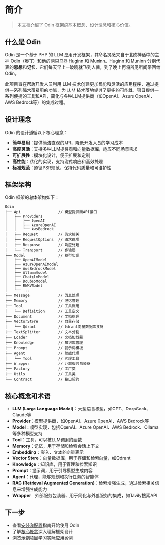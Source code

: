 # 简介

> 本文档介绍了 Odin 框架的基本概念、设计理念和核心价值。

## 什么是 Odin

Odin 是一个基于 PHP 的 LLM 应用开发框架，其命名灵感来自于北欧神话中的主神 Odin（奥丁）和他的两只乌鸦 Huginn 和 Muninn。Huginn 和 Muninn 分别代表的**思想**和**记忆**，它们每天早上一破晓就飞到人间，到了晚上再将所见所闻带回给 Odin。

此项目旨在帮助开发人员利用 LLM 技术创建更加智能和灵活的应用程序，通过提供一系列强大而易用的功能，为 LLM 技术落地提供了更多的可能性。项目提供一系列便捷的工具和API，简化与各种LLM提供商（如OpenAI、Azure OpenAI、AWS Bedrock等）的集成过程。

## 设计理念

Odin 的设计遵循以下核心理念：

- **简单易用**：提供简洁直观的API，降低开发人员的学习成本
- **高度灵活**：支持多种LLM提供商和向量数据库，适应不同场景需求
- **可扩展性**：模块化设计，便于扩展和定制
- **高性能**：优化的实现，支持流式响应和高效处理
- **标准规范**：遵循PSR规范，保持代码质量和可维护性

## 框架架构

Odin 框架的总体架构如下：

```
Odin
├── Api                 // 模型提供商API接口
│   ├── Providers
│   │   ├── OpenAI
│   │   ├── AzureOpenAI
│   │   └── AwsBedrock
│   ├── Request         // 请求相关
│   ├── RequestOptions  // 请求选项
│   ├── Response        // 响应处理
│   └── Transport       // 传输层
├── Model               // 模型实现
│   ├── OpenAIModel
│   ├── AzureOpenAIModel
│   ├── AwsBedrockModel
│   ├── OllamaModel
│   ├── ChatglmModel
│   ├── DoubaoModel
│   ├── RWKVModel
│   └── ...
├── Message             // 消息处理
├── Memory              // 记忆管理
├── Tool                // 工具调用
│   └── Definition      // 工具定义
├── Document            // 文档处理
├── VectorStore         // 向量存储
│   └── Qdrant          // Qdrant向量数据库支持
├── TextSplitter        // 文本分割
├── Loader              // 文档加载器
├── Knowledge           // 知识库管理
├── Prompt              // 提示词模板
├── Agent               // 智能代理
│   └── Tool            // 代理工具
├── Wrapper             // 外部服务包装器
├── Factory             // 工厂类
├── Utils               // 工具类
└── Contract            // 接口契约
```

## 核心概念和术语

- **LLM (Large Language Model)**：大型语言模型，如GPT、DeepSeek、Claude等
- **Provider**：模型提供商，如OpenAI、Azure OpenAI、AWS Bedrock等
- **Model**：模型实现，包括OpenAI、Azure OpenAI、AWS Bedrock、Ollama等多种模型支持
- **Tool**：工具，可以被LLM调用的函数
- **Memory**：记忆，用于存储和检索会话上下文
- **Embedding**：嵌入，文本的向量表示
- **Vector Store**：向量数据库，用于存储和检索向量，如Qdrant
- **Knowledge**：知识库，用于管理和检索知识
- **Prompt**：提示词，用于引导模型生成内容
- **Agent**：代理，能够规划和执行任务的智能体
- **RAG (Retrieval Augmented Generation)**：检索增强生成，通过检索相关信息来增强生成能力
- **Wrapper**：外部服务包装器，用于简化与外部服务的集成，如Tavily搜索API

## 下一步

- 查看[安装和配置](./01-installation.md)指南开始使用 Odin
- 了解[核心概念](./02-core-concepts.md)深入理解框架设计
- 浏览[示例项目](./11-examples.md)学习实际应用案例

